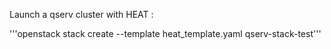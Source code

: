 Launch a qserv cluster with HEAT :

'''openstack stack create --template heat_template.yaml qserv-stack-test'''
